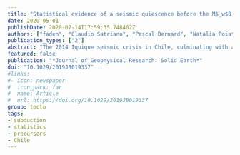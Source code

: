 ```yaml
---
title: "Statistical evidence of a seismic quiescence before the M$_w$8.1 Iquique earthquake, Chile"
date: 2020-05-01
publishDate: 2020-07-14T17:59:35.748402Z
authors: ["faden", "Claudio Satriano", "Pascal Bernard", "Natalia Poiata", "El Madani Aissaoui", "Jean-Pierre Villotte", "wbfrank"]
publication_types: ["2"]
abstract: "The 2014 Iquique seismic crisis in Chile, culminating with a $M_w$ 8.1 earthquake on 1 April, highlights a complex unlocking of the Northern Chilean subduction that has been considered a seismic gap since 1877. During the year preceding this event, at least three clusters of seismic activity have been reported: in July 2013 and January and March 2014. Recent studies have proposed large-scale slab deformation as a potential trigger for the megathrust earthquake, and these clusters possibly indicate aseismic slip transients accompanying the progressive destabilization of the plate contact. However, no evidence of gradual unlocking of the interface or transient deformation has yet been found in the seismicity rate. To address this question, we develop a dense earthquake catalog covering 15 months preceding the mainshock and derived from the continuous waveform data set recorded by the Integrated Plate Boundary Observatory Chile (IPOC) and Iquique Local Network (ILN) networks. After declustering the seismicity, a space-time analysis highlights a large-scale acceleration of the seismicity along the interface accompanied by a deceleration of intermediate-depth earthquakes. We demonstrate the existence of a seismic quiescence downdip of the mainshock rupture before the July 2013 cluster. We propose that this seismic quiescence potentially highlights fluid circulation and/or aseismic motion along upper-plate crustal fault(s)."
featured: false
publication: "*Journal of Geophysical Research: Solid Earth*"
doi: "10.1029/2019JB019337"
#links:
#- icon: newspaper
#  icon_pack: far
#  name: Article
#  url: https://doi.org/10.1029/2019JB019337
group: tecto
tags:
- subduction
- statistics
- precursors
- Chile
---
```


